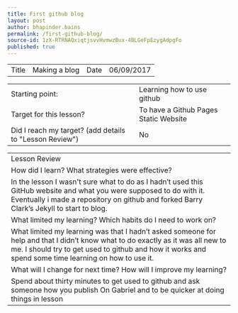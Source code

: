 ```yaml
---
title: First github blog
layout: post
author: bhapinder.bains
permalink: /first-github-blog/
source-id: 1zX-RTRNAQxiqtjsvvHvmwzBux-4BLGeFpEzygAdpgFo
published: true
---
```

<table>
  <tr>
    <td>Title</td>
    <td>Making a blog</td>
    <td>Date</td>
    <td>06/09/2017</td>
  </tr>
</table>


<table>
  <tr>
    <td>Starting point:</td>
    <td>Learning how to use github </td>
  </tr>
  <tr>
    <td>Target for this lesson?</td>
    <td>To have a Github Pages Static Website</td>
  </tr>
  <tr>
    <td>Did I reach my target? 
(add details to "Lesson Review")</td>
    <td> No </td>
  </tr>
</table>


<table>
  <tr>
    <td>Lesson Review</td>
  </tr>
  <tr>
    <td>How did I learn? What strategies were effective? </td>
  </tr>
  <tr>
    <td>In the lesson I wasn't sure what to do as I hadn’t used this GitHub website and what you were supposed to do with it. Eventually i made a repository on github and forked Barry Clark’s Jekyll to start to blog. </td>
  </tr>
  <tr>
    <td>What limited my learning? Which habits do I need to work on? </td>
  </tr>
  <tr>
    <td>What limited my learning was that I hadn’t asked someone for help and that I didn’t know what to do exactly as it was all new to me. I should try to get used to github and how it works and spend some time learning on how to use it.</td>
  </tr>
  <tr>
    <td>What will I change for next time? How will I improve my learning?</td>
  </tr>
  <tr>
    <td>Spend about thirty minutes to get used to github and ask someone how you publish 
On Gabriel and to be quicker at doing things in lesson</td>
  </tr>
</table>


